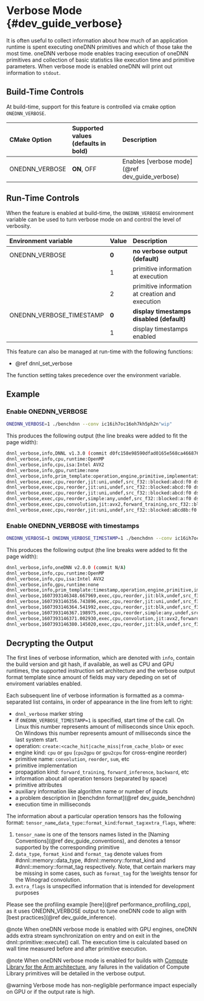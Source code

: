 Verbose Mode {#dev_guide_verbose}
========================================================

It is often useful to collect information about how much of an application
runtime is spent executing oneDNN primitives and which of those take the most
time. oneDNN verbose mode enables tracing execution of oneDNN primitives and
collection of basic statistics like execution time and primitive parameters.
When verbose mode is enabled oneDNN will print out information to `stdout`.


## Build-Time Controls

At build-time, support for this feature is controlled via cmake option
`ONEDNN_VERBOSE`.

| CMake Option   | Supported values (defaults in bold) | Description                                    |
|:---------------|:------------------------------------|:-----------------------------------------------|
| ONEDNN_VERBOSE | **ON**, OFF                         | Enables [verbose mode](@ref dev_guide_verbose) |

## Run-Time Controls

When the feature is enabled at build-time, the `ONEDNN_VERBOSE` environment
variable can be used to turn verbose mode on and control the level of verbosity.

| Environment variable     | Value | Description                                     |
|:-------------------------|:------|:------------------------------------------------|
| ONEDNN_VERBOSE           | **0** | **no verbose output (default)**                 |
|                          | 1     | primitive information at execution              |
|                          | 2     | primitive information at creation and execution |
| ONEDNN_VERBOSE_TIMESTAMP | **0** | **display timestamps disabled (default)**       |
|                          | 1     | display timestamps enabled                      |

This feature can also be managed at run-time with the following functions:
* @ref dnnl_set_verbose

The function setting takes precedence over the environment variable.

## Example

### Enable ONEDNN_VERBOSE

~~~sh
ONEDNN_VERBOSE=1 ./benchdnn --conv ic16ih7oc16oh7kh5ph2n"wip"
~~~

This produces the following output (the line breaks were added to fit the page width):

~~~sh
dnnl_verbose,info,DNNL v1.3.0 (commit d0fc158e98590dfad0165e568ca466876a794597)
dnnl_verbose,info,cpu,runtime:OpenMP
dnnl_verbose,info,cpu,isa:Intel AVX2
dnnl_verbose,info,gpu,runtime:none
dnnl_verbose,info,prim_template:operation,engine,primitive,implementation,prop_kind,memory_descriptors,attributes,auxiliary,problem_desc,exec_time
dnnl_verbose,exec,cpu,reorder,jit:uni,undef,src_f32::blocked:abcd:f0 dst_f32::blocked:aBcd8b:f0,,,2x16x7x7,0.0200195
dnnl_verbose,exec,cpu,reorder,jit:uni,undef,src_f32::blocked:abcd:f0 dst_f32::blocked:ABcd8b8a:f0,,,16x16x5x5,0.0251465
dnnl_verbose,exec,cpu,reorder,jit:uni,undef,src_f32::blocked:abcd:f0 dst_f32::blocked:aBcd8b:f0,,,2x16x7x7,0.0180664
dnnl_verbose,exec,cpu,reorder,simple:any,undef,src_f32::blocked:a:f0 dst_f32::blocked:a:f0,,,16,0.0229492
dnnl_verbose,exec,cpu,convolution,jit:avx2,forward_training,src_f32::blocked:aBcd8b:f0 wei_f32::blocked:ABcd8b8a:f0 bia_f32::blocked:a:f0 dst_f32::blocked:aBcd8b:f0,,alg:convolution_direct,mb2_ic16oc16_ih7oh7kh5sh1dh0ph2_iw7ow7kw5sw1dw0pw2,0.0390625
dnnl_verbose,exec,cpu,reorder,jit:uni,undef,src_f32::blocked:aBcd8b:f0 dst_f32::blocked:abcd:f0,,,2x16x7x7,0.173096
~~~

### Enable ONEDNN_VERBOSE with timestamps

~~~sh
ONEDNN_VERBOSE=1 ONEDNN_VERBOSE_TIMESTAMP=1 ./benchdnn --conv ic16ih7oc16oh7kh5ph2n"wip"
~~~

This produces the following output (the line breaks were added to fit the page width):

~~~sh
dnnl_verbose,info,oneDNN v2.0.0 (commit N/A)
dnnl_verbose,info,cpu,runtime:OpenMP
dnnl_verbose,info,cpu,isa:Intel AVX2
dnnl_verbose,info,gpu,runtime:none
dnnl_verbose,info,prim_template:timestamp,operation,engine,primitive,implementation,prop_kind,memory_descriptors,attributes,auxiliary,problem_desc,exec_time
dnnl_verbose,1607393146348.667969,exec,cpu,reorder,jit:blk,undef,src_f32::blocked:abcd:f0 dst_f32::blocked:aBcd8b:f0,,,2x16x7x7,3.58594
dnnl_verbose,1607393146356.743896,exec,cpu,reorder,jit:uni,undef,src_f32::blocked:abcd:f0 dst_f32::blocked:ABcd8b8a:f0,,,16x16x5x5,3.63916
dnnl_verbose,1607393146364.541992,exec,cpu,reorder,jit:blk,undef,src_f32::blocked:abcd:f0 dst_f32::blocked:aBcd8b:f0,,,2x16x7x7,2.35693
dnnl_verbose,1607393146367.198975,exec,cpu,reorder,simple:any,undef,src_f32::blocked:a:f0 dst_f32::blocked:a:f0,,,16,3.71191
dnnl_verbose,1607393146371.002930,exec,cpu,convolution,jit:avx2,forward_training,src_f32::blocked:aBcd8b:f0 wei_f32::blocked:ABcd8b8a:f0 bia_f32::blocked:a:f0 dst_f32::blocked:aBcd8b:f0,,alg:convolution_direct,mb2_ic16oc16_ih7oh7kh5sh1dh0ph2_iw7ow7kw5sw1dw0pw2,3.93018
dnnl_verbose,1607393146380.145020,exec,cpu,reorder,jit:blk,undef,src_f32::blocked:aBcd8b:f0 dst_f32::blocked:abcd:f0,,,2x16x7x7,1.75708
~~~

## Decrypting the Output

The first lines of verbose information, which are denoted with `info`, contain
the build version and git hash, if available, as well as CPU and GPU runtimes,
the supported instruction set architecture and the verbose output format
template since amount of fields may vary depeding on set of enviroment variables
enabled.

Each subsequent line of verbose information is formatted as a comma-separated
list contains, in order of appearance in the line from left to right:
* `dnnl_verbose` marker string
* if `ONEDNN_VERBOSE_TIMESTAMP=1` is specified, start time of the call. On Linux
  this number represents amount of milliseconds since Unix epoch. On Windows
  this number represents amount of milliseconds since the last system start.
* operation: `create:<cache_hit|cache_miss|from_cache_blob>` or `exec`
* engine kind: `cpu` or `gpu` (`cpu2gpu` or `gpu2cpu` for cross-engine reorder)
* primitive name: `convolution`, `reorder`, `sum`, etc
* primitive implementation
* propagation kind: `forward_training`, `forward_inference`, `backward`, etc
* information about all operation tensors (separated by space)
* primitive attributes
* auxiliary information like algorithm name or number of inputs
* a problem description in [benchdnn format](@ref dev_guide_benchdnn)
* execution time in milliseconds

The information about a particular operation tensors has the following format:
`tensor_name`_`data_type`::`format_kind`:`format_tag`:`extra_flags`, where:

1. `tensor_name` is one of the tensors names listed in the
   [Naming Conventions](@ref dev_guide_conventions), and denotes a tensor
   supported by the corresponding primitive
2. `data_type`, `format_kind` and `format_tag` denote values from
   #dnnl::memory::data_type, #dnnl::memory::format_kind and
   #dnnl::memory::format_tag respectively. Note, that certain markers may be
   missing in some cases, such as `format_tag` for the \weights tensor for
   the Winograd convolution.
3. `extra_flags` is unspecified information that is intended for development
    purposes

Please see the profiling example [here](@ref performance_profiling_cpp), as it
uses ONEDNN_VERBOSE output to tune oneDNN code to align with
[best practices](@ref dev_guide_inference).

@note
When oneDNN verbose mode is enabled with GPU engines, oneDNN adds extra stream
synchronization on entry and on exit in the dnnl::primitive::execute() call.
The execution time is calculated based on wall time measured before and after
primitive execution.

@note
When oneDNN verbose mode is enabled for builds with
[Compute Library for the Arm architecture](https://oneapi-src.github.io/oneDNN/dev_guide_build.html#gcc-with-arm-compute-library-acl-on-aarch64-host),
any failures in the validation of Compute Library primitives will be detailed
in the verbose output.

@warning
Verbose mode has non-negligible performance impact especially on GPU or if the
output rate is high.
